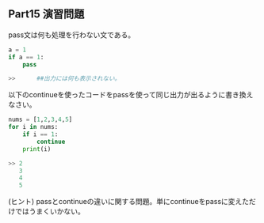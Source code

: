 ## Part15 演習問題

pass文は何も処理を行わない文である。

```python
a = 1
if a == 1:
    pass

>>      ##出力には何も表示されない。
```

以下のcontinueを使ったコードをpassを使って同じ出力が出るように書き換えなさい。

```python
nums = [1,2,3,4,5]
for i in nums:
    if i == 1:
        continue
    print(i)

>> 2
   3
   4 
   5
```

(ヒント) passとcontinueの違いに関する問題。単にcontinueをpassに変えただけではうまくいかない。